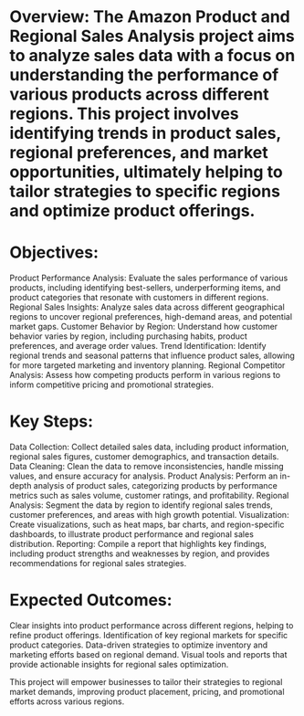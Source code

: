 # Overview: The Amazon Product and Regional Sales Analysis project aims to analyze sales data with a focus on understanding the performance of various products across different regions. This project involves identifying trends in product sales, regional preferences, and market opportunities, ultimately helping to tailor strategies to specific regions and optimize product offerings.

# Objectives:

Product Performance Analysis: Evaluate the sales performance of various products, including identifying best-sellers, underperforming items, and product categories that resonate with customers in different regions.
Regional Sales Insights: Analyze sales data across different geographical regions to uncover regional preferences, high-demand areas, and potential market gaps.
Customer Behavior by Region: Understand how customer behavior varies by region, including purchasing habits, product preferences, and average order values.
Trend Identification: Identify regional trends and seasonal patterns that influence product sales, allowing for more targeted marketing and inventory planning.
Regional Competitor Analysis: Assess how competing products perform in various regions to inform competitive pricing and promotional strategies.

# Key Steps:

Data Collection: Collect detailed sales data, including product information, regional sales figures, customer demographics, and transaction details.
Data Cleaning: Clean the data to remove inconsistencies, handle missing values, and ensure accuracy for analysis.
Product Analysis: Perform an in-depth analysis of product sales, categorizing products by performance metrics such as sales volume, customer ratings, and profitability.
Regional Analysis: Segment the data by region to identify regional sales trends, customer preferences, and areas with high growth potential.
Visualization: Create visualizations, such as heat maps, bar charts, and region-specific dashboards, to illustrate product performance and regional sales distribution.
Reporting: Compile a report that highlights key findings, including product strengths and weaknesses by region, and provides recommendations for regional sales strategies.

# Expected Outcomes:

Clear insights into product performance across different regions, helping to refine product offerings.
Identification of key regional markets for specific product categories.
Data-driven strategies to optimize inventory and marketing efforts based on regional demand.
Visual tools and reports that provide actionable insights for regional sales optimization.

This project will empower businesses to tailor their strategies to regional market demands, improving product placement, pricing, and promotional efforts across various regions.

